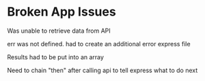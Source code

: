 # Broken App Issues

Was unable to retrieve data from API

err was not defined. had to create an additional error express file

Results had to be put into an array

Need to chain "then" after calling api to tell express what to do next

